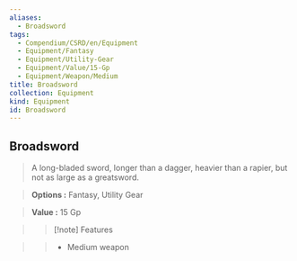 ```yaml
---
aliases:
  - Broadsword
tags:
  - Compendium/CSRD/en/Equipment
  - Equipment/Fantasy
  - Equipment/Utility-Gear
  - Equipment/Value/15-Gp
  - Equipment/Weapon/Medium
title: Broadsword
collection: Equipment
kind: Equipment
id: Broadsword
---
```

## Broadsword    
    
>A long-bladed sword, longer than a dagger, heavier than a rapier, but not as large as a greatsword.    
> **Options :** Fantasy, Utility Gear    
> **Value :** 15 Gp    
>>[!note] Features    
>> - Medium weapon
